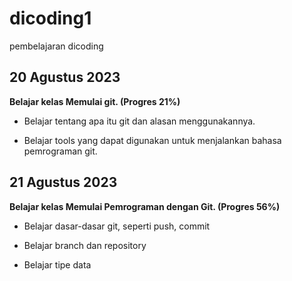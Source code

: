 # dicoding1
pembelajaran dicoding

## 20 Agustus 2023
**Belajar kelas Memulai git. (Progres 21%)**

* Belajar tentang apa itu git dan alasan menggunakannya.

* Belajar tools yang dapat digunakan untuk menjalankan bahasa pemrograman git.

## 21 Agustus 2023

**Belajar kelas Memulai Pemrograman dengan Git. (Progres 56%)**

  * Belajar dasar-dasar git, seperti push, commit

  * Belajar branch dan repository

  * Belajar tipe data
